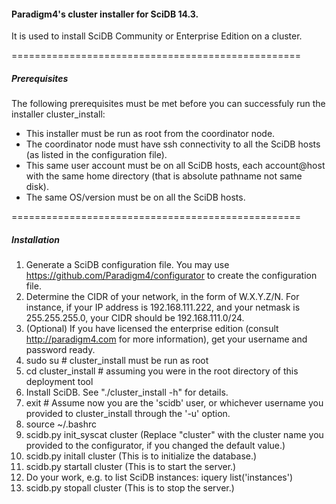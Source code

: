#### Paradigm4's cluster installer for SciDB 14.3. ####

It is used to install SciDB Community or Enterprise Edition on a cluster.

==================================================
##### Prerequisites #####

The following prerequisites must be met before you can successfuly run the installer cluster_install:

* This installer must be run as root from the coordinator node.
* The coordinator node must have ssh connectivity to all the SciDB hosts (as listed in the configuration file).
* This same user account must be on all SciDB hosts, each account@host with the same home directory (that is absolute pathname not same disk).
* The same OS/version must be on all the SciDB hosts.

==================================================
##### Installation #####

1. Generate a SciDB configuration file. You may use https://github.com/Paradigm4/configurator to create the configuration file.
2. Determine the CIDR of your network, in the form of W.X.Y.Z/N. For instance, if your IP address is 192.168.111.222, and your netmask is 255.255.255.0, your CIDR should be 192.168.111.0/24.
3. (Optional) If you have licensed the enterprise edition (consult http://paradigm4.com for more information), get your username and password ready.
4. sudo su  # cluster_install must be run as root
5. cd cluster_install # assuming you were in the root directory of this deployment tool
6. Install SciDB. See "./cluster_install -h" for details.
7. exit  # Assume now you are the 'scidb' user, or whichever username you provided to cluster_install through the '-u' option.
8. source ~/.bashrc
9. scidb.py init_syscat cluster   (Replace "cluster" with the cluster name you provided to the configurator, if you changed the default value.)
10. scidb.py initall cluster    (This is to initialize the database.)
11. scidb.py startall cluster   (This is to start the server.)
12. Do your work, e.g. to list SciDB instances: iquery list('instances')
13. scidb.py stopall cluster   (This is to stop the server.)

